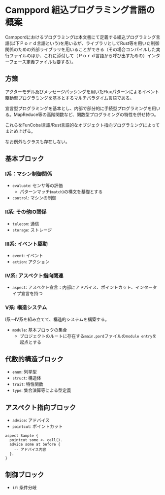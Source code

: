# Camppord 組込プログラミング言語の概案

Camppordにおけるプログラミングは本文書にて定義する組込プログラミング言語(以下Ｐｏｒｄ言語という)を用いるが、ライブラリとしてRust等を用いた制御関係のための外部ライブラリを用いることができる（その場合コンパイルした実行ファイルのほか、これに添付して（Ｐｏｒｄ言語から呼び出すための）インターフェース定義ファイルも要する）。

## 方策

アクターモデル及びメッセージパッシングを用いたFluxパターンによるイベント駆動型プログラミングを基本とするマルチパラダイム言語である。

宣言型プログラミングを基本とし、内部で部分的に手続型プログラミングを用いる。MapReduce等の高階関数など、関数型プログラミングの特性を併せ持つ。

これらをFunCobal言語/Rust言語的なオブジェクト指向プログラミングによってまとめ上げる。

なお例外もクラスも存在しない。

## 基本ブロック

### I系：マシン制御関係

- `evaluate`: センサ等の評価
  - パターンマッチ(`match`)の構文を基礎とする
- `control`: マシンの制御

### II系: その他IO関係

- `telecom`: 通信
- `storage`: ストレージ

### III系: イベント駆動

- `event`: イベント
- `action`: アクション

### IV系: アスペクト指向関連

- `aspect`: アスペクト宣言：内部にアドバイス、ポイントカット、インタータイプ宣言を持つ

### V系: 構造システム

I系～IV系を組み立てて、構造的システムを構築する。

- `module`: 基本ブロックの集合
  - プロジェクトのルートに存在する`main.pord`ファイルの`module entry`を起点とする

## 代数的構造ブロック

- `enum`: 列挙型
- `struct`: 構造体
- `trait`: 特性関数
- `type`: 集合演算等による型定義

## アスペクト指向ブロック

- `advice`: アドバイス
- `pointcut`: ポイントカット


```pord
aspect Sample {
  pointcut some <- call().
  advice some at before {
    -- アドバイス内容
  }.
}
```

## 制御ブロック

- `if`: 条件分岐

